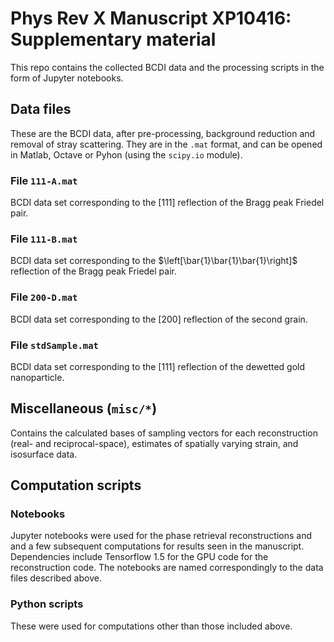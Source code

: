 # Phys Rev X Manuscript XP10416: Supplementary material

This repo contains the collected BCDI data and the processing scripts in the form of Jupyter notebooks.

## Data files
These are the BCDI data, after pre-processing, background reduction and removal of stray scattering. 
They are in the `.mat` format, and can be opened in Matlab, Octave or Pyhon (using the `scipy.io` module).

### File `111-A.mat`
BCDI data set corresponding to the $\left[111\right]$ reflection of the Bragg peak Friedel pair.

### File `111-B.mat` 
BCDI data set corresponding to the $\left[\bar{1}\bar{1}\bar{1}\right]$ reflection of the Bragg peak Friedel pair.

### File `200-D.mat` 
BCDI data set corresponding to the $\left[200\right]$ reflection of the second grain.

### File `stdSample.mat` 
BCDI data set corresponding to the $\left[111\right]$ reflection of the dewetted gold nanoparticle.

## Miscellaneous (`misc/*`)
Contains the calculated bases of sampling vectors for each reconstruction (real- and reciprocal-space), estimates of spatially varying strain, and isosurface data.


## Computation scripts

### Notebooks
Jupyter notebooks were used for the phase retrieval reconstructions and and a few subsequent computations for results seen in the manuscript. 
Dependencies include Tensorflow 1.5 for the GPU code for the reconstruction code.
The notebooks are named correspondingly to the data files described above.

### Python scripts
These were used for computations other than those included above.



